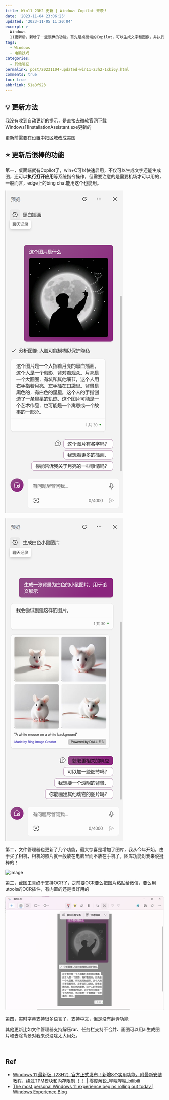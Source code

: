 ```yaml
---
title: Win11 23H2 更新 | Windows Copilot 来袭！
date: '2023-11-04 23:06:25'
updated: '2023-11-05 11:20:04'
excerpt: >-
  Windows
  11更新后，新增了一些很棒的功能。首先是桌面端的Copilot，可以生成文字和图像，并执行系统指令操作；其次是文件管理器的图库功能，方便查看和管理照片。此外，还有一些其他更新，如文件管理器支持解压rar、任务栏支持不合并、画图新增AI生成图片和去除背景等
tags:
  - Windows
  - 电脑技巧
categories:
  - 其他笔记
permalink: post/20231104-updated-win11-23h2-1xki6y.html
comments: true
toc: true
abbrlink: 51a8f923
---
```




## 💡 更新方法

我没有收到自动更新的提示，是直接去微软官网下载Windows11InstallationAssistant.exe更新的  

更新前需要在设置中把区域改成美国  

## ⭐ 更新后很棒的功能

第一，桌面端就有Copilot了，win+C可以快速启用，不仅可以生成文字还能生成图，还可以<span style="font-weight: bold;" data-type="strong">执行打开应用</span>等系统指令操作，但需要注意的是需要机场才可以用的，一般而言，edge上的bing chat能用这个也能用。

​​![image](https://raw.githubusercontent.com/Achuan-2/PicBed/pic/assets/202311130234778.png "Windows")​​

​![image](https://raw.githubusercontent.com/Achuan-2/PicBed/pic/assets/202311052037042.png "Windows")​

第二，文件管理器也更新了几个功能，最大惊喜是增加了图库，我从今年开始，由于买了相机，相机的照片就一般放在电脑里而不放在手机了，图库功能对我来说挺棒的！

​![image](https://raw.githubusercontent.com/Achuan-2/PicBed/pic/assets/202311042309124.png "copilot能在桌面直接打开")​  

第三，截图工具终于支持OCR了，之前要OCR要么把图片粘贴给微信，要么用utools的OCR插件，有内置的还是很好用的

​![image](https://raw.githubusercontent.com/Achuan-2/PicBed/pic/assets/202311051120852.png)​

第四，实时字幕支持很多语言了，支持中文，但是没有翻译功能

其他更新比如文件管理器支持解压rar、任务栏支持不合并、画图可以用ai生成图片和去除背景对我来说没啥太大用处。

‍

## Ref

* [Windows 11 最新版（23H2）官方正式发布！新增8个实用功能，附最新安装教程，绕过TPM模块和内存限制 ！！ | 零度解说_哔哩哔哩_bilibili](https://www.bilibili.com/video/BV1UN4y1678W/?spm_id_from=333.337.search-card.all.click&vd_source=b4a1fcb6dce305e26d8d16d9cbb71304)
* [The most personal Windows 11 experience begins rolling out today | Windows Experience Blog](https://blogs.windows.com/windowsexperience/2023/09/26/the-most-personal-windows-11-experience-begins-rolling-out-today/)

‍
